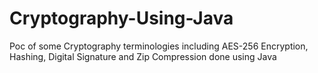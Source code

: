 # Cryptography-Using-Java
Poc of some Cryptography terminologies including AES-256 Encryption, Hashing, Digital Signature and Zip Compression done using Java
